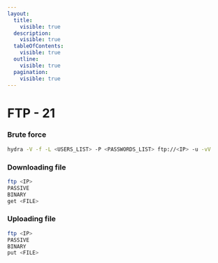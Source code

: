 ```yaml
---
layout:
  title:
    visible: true
  description:
    visible: true
  tableOfContents:
    visible: true
  outline:
    visible: true
  pagination:
    visible: true
---
```


# FTP - 21

### Brute force <a href="#brute-force" id="brute-force"></a>

```bash
hydra -V -f -L <USERS_LIST> -P <PASSWORDS_LIST> ftp://<IP> -u -vV
```

### Downloading file <a href="#downloading-file" id="downloading-file"></a>

```bash
ftp <IP>
PASSIVE
BINARY
get <FILE>
```

### Uploading file <a href="#uploading-file" id="uploading-file"></a>

```bash
ftp <IP>
PASSIVE
BINARY
put <FILE>
```
